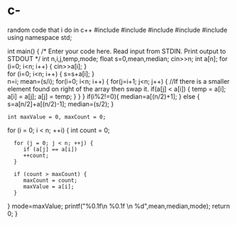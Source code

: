 # c-
random code that i do in c++
#include <cmath>
#include <cstdio>
#include <vector>
#include <iostream>
#include <algorithm>
using namespace std;


int main() {
    /* Enter your code here. Read input from STDIN. Print output to STDOUT */
    int n,i,j,temp,mode;
    float s=0,mean,median;
    cin>>n;
    int a[n];
     for (i=0; i<n; i++) {
        cin>>a[i];
    }  
    for (i=0; i<n; i++) {
        s=s+a[i];
    }   
    n=i;
    mean=(s/i);
    for(i=0; i<n; i++)
    {
        for(j=i+1; j<n; j++)
        {
            //If there is a smaller element found on right of the array then swap it.
            if(a[j] < a[i])
            {
                temp = a[i];
                a[i] = a[j];
                a[j] = temp;
            }
        }
    }
    if(i%2!=0){
    median=a[(n/2)+1];
    }
    else {
        s=a[n/2]+a[(n/2)-1];
    median=(s/2);
    }
    
    int maxValue = 0, maxCount = 0;

   for (i = 0; i < n; ++i) {
      int count = 0;
      
      for (j = 0; j < n; ++j) {
         if (a[j] == a[i])
         ++count;
      }
      
      if (count > maxCount) {
         maxCount = count;
         maxValue = a[i];
      }
   }
   mode=maxValue;
   printf("%0.1f\n %0.1f \n %d",mean,median,mode);
    return 0;
}

